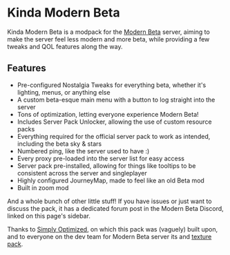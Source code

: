 # Kinda Modern Beta
Kinda Modern Beta is a modpack for the [Modern Beta](https://modernbeta.org/) server, aiming to make the server feel less modern and more beta, while providing a few tweaks and QOL features along the way.

## Features
- Pre-configured Nostalgia Tweaks for everything beta, whether it's lighting, menus, or anything else
- A custom beta-esque main menu with a button to log straight into the server
- Tons of optimization, letting everyone experience Modern Beta!
- Includes Server Pack Unlocker, allowing the use of custom resource packs
- Everything required for the official server pack to work as intended, including the beta sky & stars
- Numbered ping, like the server used to have :)
- Every proxy pre-loaded into the server list for easy access
- Server pack pre-installed, allowing for things like tooltips to be consistent across the server and singleplayer
- Highly configured JourneyMap, made to feel like an old Beta mod
- Built in zoom mod

And a whole bunch of other little stuff! If you have issues or just want to discuss the pack, it has a dedicated forum post in the Modern Beta Discord, linked on this page's sidebar.

Thanks to [Simply Optimized](https://modrinth.com/modpack/sop), on which this pack was (vaguely) built upon, and to everyone on the dev team for Modern Beta server its and [texture pack](https://github.com/ModernBetaNetwork/ResourcePacks/releases/tag/Release).
